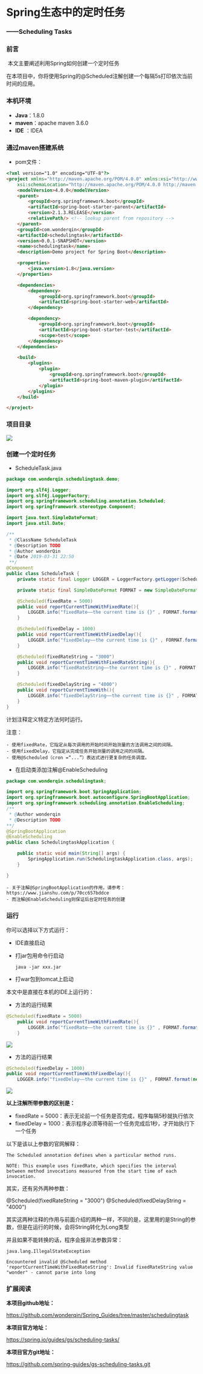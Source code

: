 # Spring生态中的定时任务

### ——Scheduling Tasks

### 前言

​	本文主要阐述利用Spring如何创建一个定时任务

在本项目中，你将使用Spring的@Scheduled注解创建一个每隔5s打印依次当前时间的应用。

### 本机环境

- **Java**：1.8.0
- **maven**：apache maven 3.6.0
- **IDE** ：IDEA

### 通过maven搭建系统

- pom文件：

```html
<?xml version="1.0" encoding="UTF-8"?>
<project xmlns="http://maven.apache.org/POM/4.0.0" xmlns:xsi="http://www.w3.org/2001/XMLSchema-instance"
	xsi:schemaLocation="http://maven.apache.org/POM/4.0.0 http://maven.apache.org/xsd/maven-4.0.0.xsd">
	<modelVersion>4.0.0</modelVersion>
	<parent>
		<groupId>org.springframework.boot</groupId>
		<artifactId>spring-boot-starter-parent</artifactId>
		<version>2.1.3.RELEASE</version>
		<relativePath/> <!-- lookup parent from repository -->
	</parent>
	<groupId>com.wonderqin</groupId>
	<artifactId>schedulingtask</artifactId>
	<version>0.0.1-SNAPSHOT</version>
	<name>schedulingtask</name>
	<description>Demo project for Spring Boot</description>

	<properties>
		<java.version>1.8</java.version>
	</properties>

	<dependencies>
		<dependency>
			<groupId>org.springframework.boot</groupId>
			<artifactId>spring-boot-starter-web</artifactId>
		</dependency>

		<dependency>
			<groupId>org.springframework.boot</groupId>
			<artifactId>spring-boot-starter-test</artifactId>
			<scope>test</scope>
		</dependency>
	</dependencies>

	<build>
		<plugins>
			<plugin>
				<groupId>org.springframework.boot</groupId>
				<artifactId>spring-boot-maven-plugin</artifactId>
			</plugin>
		</plugins>
	</build>

</project>

```

### 项目目录

![](http://i65.tinypic.com/2qdam3d.png)



### 创建一个定时任务

- ScheduleTask.java

```java
package com.wonderqin.schedulingtask.demo;

import org.slf4j.Logger;
import org.slf4j.LoggerFactory;
import org.springframework.scheduling.annotation.Scheduled;
import org.springframework.stereotype.Component;

import java.text.SimpleDateFormat;
import java.util.Date;

/**
 * @ClassName ScheduleTask
 * @Description TODO
 * @Author wonderQin
 * @Date 2019-03-31 22:50
 **/
@Component
public class ScheduleTask {
    private static final Logger LOGGER = LoggerFactory.getLogger(ScheduleTask.class);

    private static final SimpleDateFormat FORMAT = new SimpleDateFormat("HH:mm:ss");

    @Scheduled(fixedRate = 5000)
    public void reportCurrentTimeWithFixedRate(){
        LOGGER.info("fixedRate——the current time is {}" , FORMAT.format(new Date()));
    }

    @Scheduled(fixedDelay = 1000)
    public void reportCurrentTimeWithFixedDelay(){
        LOGGER.info("fixedDelay——the current time is {}" , FORMAT.format(new Date()));
    }

    @Scheduled(fixedRateString = "3000")
    public void reportCurrentTimeWithFixedRateString(){
        LOGGER.info("fixedRateString——the current time is {}" , FORMAT.format(new Date()));
    }

    @Scheduled(fixedDelayString = "4000")
    public void reportCurrentTimeWith(){
        LOGGER.info("fixedDelayString——the current time is {}" , FORMAT.format(new Date()));
    }
}

```

计划注释定义特定方法何时运行。 

注意：

	- 使用fixedRate，它指定从每次调用的开始时间开始测量的方法调用之间的间隔。 
	- 使用fixedDelay，它指定从完成任务开始测量的调用之间的间隔。 
	- 使用@Scheduled（cron =“...”）表达式进行更复杂的任务调度。



- 在启动类添加注解@EnableScheduling

```java
package com.wonderqin.schedulingtask;

import org.springframework.boot.SpringApplication;
import org.springframework.boot.autoconfigure.SpringBootApplication;
import org.springframework.scheduling.annotation.EnableScheduling;
/**
 * @Author wonderqin
 * @Description TODO
**/
@SpringBootApplication
@EnableScheduling
public class SchedulingtaskApplication {

	public static void main(String[] args) {
		SpringApplication.run(SchedulingtaskApplication.class, args);
	}

}

```

	- 关于注解@SpringBootApplication的作用，请参考：https://www.jianshu.com/p/70cc657bddce
	- 而注解@EnableScheduling则保证后台定时任务的创建

### 运行

你可以选择以下方式运行：

- IDE直接启动

- 打jar包用命令行启动

  ```
  java -jar xxx.jar
  ```

- 打war包到tomcat上启动

本文中是直接在本机的IDE上运行的：

- 方法的运行结果

```java
@Scheduled(fixedRate = 5000)
    public void reportCurrentTimeWithFixedRate(){
        LOGGER.info("fixedRate——the current time is {}" , FORMAT.format(new Date()));
    }
```

![](http://i67.tinypic.com/15zi6mq.png)

- 方法的运行结果

```java
@Scheduled(fixedDelay = 1000)
public void reportCurrentTimeWithFixedDelay(){    
    LOGGER.info("fixedDelay——the current time is {}" , FORMAT.format(new Date()));}
```

![](http://i68.tinypic.com/21b7y9y.png)

**以上注解所带参数的区别是：**

- fixedRate = 5000：表示无论前一个任务是否完成，程序每隔5秒就执行依次
- fixedDelay = 1000：表示程序必须等待前一个任务完成后1秒，才开始执行下一个任务

以下是该以上参数的官网解释：

```php+HTML
The Scheduled annotation defines when a particular method runs.

NOTE: This example uses fixedRate, which specifies the interval between method invocations measured from the start time of each invocation.
```

其实，还有另外两种参数：

@Scheduled(fixedRateString = "3000") @Scheduled(fixedDelayString = "4000")

其实这两种注释的作用与前面介绍的两种一样，不同的是，这里用的是String的参数，但是在运行的时候，会将String转化为Long类型

并且如果不能转换的话，程序会报非法参数异常：

```
java.lang.IllegalStateException

Encountered invalid @Scheduled method 'reportCurrentTimeWithFixedRateString': Invalid fixedRateString value "wonder" - cannot parse into long
```



### 扩展阅读

**本项目github地址：**

https://github.com/wonderqin/Spring_Guides/tree/master/schedulingtask

**本项目官方地址：**

https://spring.io/guides/gs/scheduling-tasks/

**本项目官方git地址：**

https://github.com/spring-guides/gs-scheduling-tasks.git